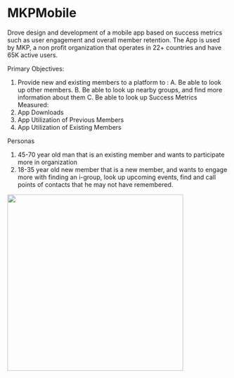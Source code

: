 # MKPMobile
Drove design and development of a mobile app based on success metrics such as user engagement and overall member retention. 
The App is used by MKP, a non profit organization that operates in 22+ countries and have 65K active users. 


Primary Objectives:
1. Provide new and existing members to a platform to : 
   A. Be able to look up other members.
   B. Be able to look up nearby groups, and find more information about them
   C. Be able to look up 
Success Metrics Measured:
1. App Downloads
2. App Utilization of Previous Members
3. App Utilization of Existing Members

Personas
1. 45-70 year old man that is an existing member and wants to participate more in organization
2. 18-35 year old new member that is a new member, and wants to engage more with finding an i-group, look up upcoming events, find and call points of contacts that he may not have remembered.

<img src="https://user-images.githubusercontent.com/29704847/97125210-6658f480-16f0-11eb-8702-7a2933cfbc39.jpg" width="400" height="400">



